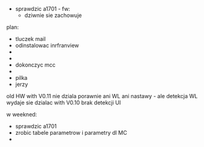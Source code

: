 - sprawdzic a1701 - fw:
	- dziwnie sie zachowuje

plan:
- tluczek mail
- odinstalowac inrfranview
- 
- 
- dokonczyc mcc
- 
- pilka
- jerzy


old HW with V0.11 nie dziala porawnie ani WL ani nastawy - ale detekcja WL wydaje sie dzialac
with V0.10 brak detekcji UI


w weekned:
- sprawdzic a1701
- zrobic tabele parametrow i parametry dl MC
- 